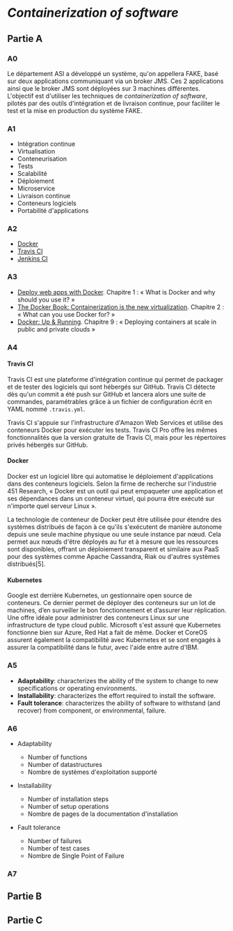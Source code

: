 *Containerization of software*
===

## Partie A

### A0
Le département ASI a développé un système, qu'on appellera FAKE, basé sur deux applications communiquant via un broker JMS. Ces 2 applications ainsi que le broker JMS sont déployées sur 3 machines différentes. L'objectif est d'utiliser les techniques de *containerization of software*, pilotés par des outils d'intégration et de livraison continue, pour faciliter le test et la mise en production du système FAKE.

### A1

* Intégration continue
* Virtualisation
* Conteneurisation
* Tests
* Scalabilité
* Déploiement
* Microservice
* Livraison continue
* Conteneurs logiciels
* Portabilité d'applications


### A2

* [Docker](https://www.docker.com/)
* [Travis CI](https://travis-ci.org/)
* [Jenkins CI](https://jenkins-ci.org)

### A3

* [Deploy web apps with Docker](https://leanpub.com/deploy-web-apps-with-docker). Chapitre 1 : « What is Docker and why should you use it? »
* [The Docker Book: Containerization is the new virtualization](http://www.amazon.fr/gp/product/B00LRROTI4). Chapitre 2 : « What can you use Docker for? »
* [Docker: Up & Running](http://www.amazon.fr/Docker-Up-Running-Karl-Matthias-ebook/dp/B00ZGRS4XM/). Chapitre 9 : « Deploying containers at scale in public and private clouds »

### A4

#### Travis CI
Travis CI est une plateforme d'intégration continue qui permet de packager et de tester des logiciels qui sont hébergés sur GitHub. Travis CI détecte dès qu'un commit a été push sur GitHub et lancera alors une suite de commandes, paramétrables grâce à un fichier de configuration écrit en YAML nommé `.travis.yml`.

Travis CI s'appuie sur l'infrastructure d'Amazon Web Services et utilise des conteneurs Docker pour exécuter les tests. Travis CI Pro offre les mêmes fonctionnalités que la version gratuite de Travis CI, mais pour les répertoires privés hébergés sur GitHub.

#### Docker
Docker est un logiciel libre qui automatise le déploiement d'applications dans des conteneurs logiciels. Selon la firme de recherche sur l'industrie 451 Research, « Docker est un outil qui peut empaqueter une application et ses dépendances dans un conteneur virtuel, qui pourra être exécuté sur n'importe quel serveur Linux ».

La technologie de conteneur de Docker peut être utilisée pour étendre des systèmes distribués de façon à ce qu'ils s'exécutent de manière autonome depuis une seule machine physique ou une seule instance par nœud. Cela permet aux nœuds d'être déployés au fur et à mesure que les ressources sont disponibles, offrant un déploiement transparent et similaire aux PaaS pour des systèmes comme Apache Cassandra, Riak ou d'autres systèmes distribués[5].

#### Kubernetes
Google est derrière Kubernetes, un gestionnaire open source de conteneurs. Ce dernier permet de déployer des conteneurs sur un lot de machines, d’en surveiller le bon fonctionnement et d’assurer leur réplication. Une offre idéale pour administrer des conteneurs Linux sur une infrastructure de type cloud public. Microsoft s'est assuré que Kubernetes fonctionne bien sur Azure, Red Hat a fait de même. Docker et CoreOS assurent également la compatibilité avec Kubernetes et se sont engagés à assurer la compatibilité dans le futur, avec l'aide entre autre d'IBM.

### A5

* **Adaptability**: characterizes the ability of the system to change to new specifications or operating environments.
* **Installability**: characterizes the effort required to install the software.
* **Fault tolerance**: characterizes the ability of software to withstand (and recover) from component, or environmental, failure.

### A6

* Adaptability
    + Number of functions
    + Number of datastructures
    + Nombre de systèmes d'exploitation supporté

* Installability
    + Number of installation steps
    + Number of setup operations
    + Nombre de pages de la documentation d'installation

* Fault tolerance
    + Number of failures
    + Number of test cases
    + Nombre de Single Point of Failure

### A7

## Partie B

## Partie C

